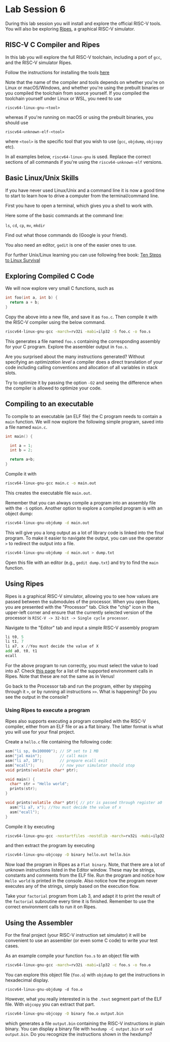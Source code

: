 # Lab Session 6

During this lab session you will install and explore the official RISC-V tools. You will also be exploring [Ripes](https://github.com/mortbopet/ripes), a graphical RISC-V simulator.

## RISC-V C Compiler and Ripes

In this lab you will explore the full RISC-V toolchain, including a port of `gcc`,
and the RISC-V simulator Ripes.

Follow the instructions for installing the tools [here](https://github.com/schoeberl/cae-lab#risc-v-tools)

Note that the name of the compiler and tools depends on whether you're on Linux or macOS/Windows, and whether you're using the prebuilt binaries or you compiled the toolchain from source yourself. If you compiled the toolchain yourself under Linux or WSL, you need to use 
```
riscv64-linux-gnu-<tool>
```
whereas if you're running on macOS or using the prebuilt binaries, you should use
```
riscv64-unknown-elf-<tool>
```
where `<tool>` is the specific tool that you wish to use (`gcc`, `objdump`, `objcopy` etc). 

In all examples below, `riscv64-linux-gnu` is used. Replace the correct sections of all commands if you're using the `riscv64-unknown-elf` versions.

## Basic Linux/Unix Skills

If you have never used Linux/Unix and a command line it is now a good time
to start to learn how to drive a computer from the terminal/command line.

First you have to open a terminal, which gives you a shell to work with.

Here some of the basic commands at the command line:

`ls`, `cd`, `cp`, `mv`, `mkdir`

Find out what those commands do (Google is your friend).

You also need an editor, `gedit` is one of the easier ones to use.

For further Unix/Linux learning you can use following free book:
[Ten Steps to Linux Survival](http://www.oreilly.com/programming/free/files/ten-steps-to-linux-survival.pdf)

## Exploring Compiled C Code

We will now explore very small C functions, such as

```C
int foo(int a, int b) {
  return a + b;
}
```
Copy the above into a new file, and save it as `foo.c`. Then compile it with the RISC-V compiler using the below command.
```bash
riscv64-linux-gnu-gcc -march=rv32i -mabi=ilp32 -S foo.c -o foo.s
```
This generates a file named `foo.s` containing the corresponding assembly for your C program. Explore the assembler output in `foo.s`.

Are you surprised about the many instructions generated?
Without specifying an *optimization level* a compiler does a direct translation of your code including calling conventions and allocation of all variables in stack slots.

Try to optimize it by passing the option `-O2` and seeing the difference when the compiler is allowed to optimize your code.

## Compiling to an executable

To compile to an executable (an ELF file) the C program needs to contain
a `main` function. We will now explore the following simple program, saved into a file named `main.c`.

```C
int main() {

  int a = 1;
  int b = 2;

  return a+b;
}
```

Compile it with
```bash
riscv64-linux-gnu-gcc main.c -o main.out
```
This creates the executable file `main.out`.

Remember that you can always compile a program into an assembly file with the `-S` option.
Another option to explore a compiled program is with an object dump:
```bash
riscv64-linux-gnu-objdump -d main.out
```
This will give you a long output as a lot of library code is linked
into the final program. To make it easier to navigate the output, you can use the operator `>` to redirect the output into a file.
```bash
riscv64-linux-gnu-objdump -d main.out > dump.txt
```

Open this file with an editor (e.g., `gedit dump.txt`) and try to find the `main` function.

## Using Ripes
Ripes is a graphical RISC-V simulator, allowing you to see how values are passed between the submodules of the processor. When you open Ripes, you are presented with the "Processor" tab. Click the "chip" icon in the upper-left corner and ensure that the currently selected version of the processor is `RISC-V -> 32-bit -> Single cycle processor`.

Navigate to the "Editor" tab and input a simple RISC-V assembly program
```asm
li t0, 5
li t1, 7
li a7, x //You must decide the value of X
add a0, t0, t1
ecall
```
For the above program to run correctly, you must select the value to load into a7. Check [this page](https://github.com/mortbopet/Ripes/wiki/Environment-calls) for a list of the supported environment calls in Ripes. Note that these are not the same as in Venus!

Go back to the Processor tab and run the program, either by stepping through it `>`, or by running all instructions `>>`.
What is happening? Do you see the output in the console?

### Using Ripes to execute a program
Ripes also supports executing a program compiled with the RISC-V compiler, either from an ELF file
or as a flat binary. The latter format is what you will use for your final project.

Create a `hello.c` file containing the following code:
```C
asm("li sp, 0x100000"); // SP set to 1 MB
asm("jal main");        // call main
asm("li a7, 10");       // prepare ecall exit
asm("ecall");           // now your simulator should stop
void prints(volatile char* ptr);

void main() {
  char* str = "Hello world";
  prints(str);
}

void prints(volatile char* ptr){ // ptr is passed through register a0
  asm("li a7, x"); //You must decide the value of x
  asm("ecall");
}
```
Compile it by executing
```bash
riscv64-linux-gnu-gcc -nostartfiles -nostdlib -march=rv32i -mabi=ilp32 -T $HOME/linker.ld hello.c -o hello.out
```
and then extract the program by executing
```bash
riscv64-linux-gnu-objcopy -O binary hello.out hello.bin
```
Now load the program in Ripes as a `Flat binary`. Note, that there are a lot of unknown instructions
listed in the Editor window. These may be strings, constants and comments from the ELF file.
Run the program and notice how `Hello world` is printed in the console. Also notice how the program
never executes any of the strings, simply based on the execution flow.

Take your `factorial` program from Lab 3, and adapt it to print the result of the `factorial` subroutine every time it is finished. Remember to use the correct environment calls to run it on Ripes. 

## Using the Assembler

For the final project (your RISC-V instruction set simulator) it will be convenient to
use an assembler (or even some C code) to write your test cases.

As an example compile your function `foo.s` to an object file with
```bash
riscv64-linux-gnu-gcc -march=rv32i -mabi=ilp32 -c foo.s -o foo.o
```
You can explore this object file (`foo.o`) with `objdump` to get
the instructions in hexadecimal display.
```
riscv64-linux-gnu-objdump -d foo.o
```

However, what you really interested in is the `.text` segment part
of the ELF file. With `objcopy` you can extract that part.
```bash
riscv64-linux-gnu-objcopy -O binary foo.o output.bin
```
which generates a file `output.bin` containing the RISC-V instructions
in plain binary. You can display a binary file with `hexdump -C output.bin`
or `xxd output.bin`.
Do you recognize the instructions shown in the hexdump?

